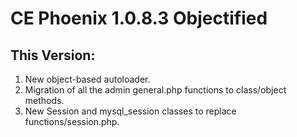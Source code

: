 # CE Phoenix 1.0.8.3 Objectified
## This Version:

1.  New object-based autoloader.
2.  Migration of all the admin general.php functions to class/object methods.
3.  New Session and mysql_session classes to replace functions/session.php.
